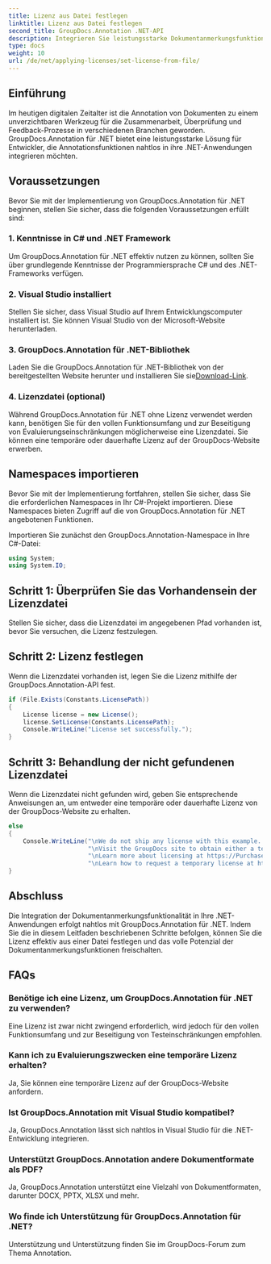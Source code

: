 ```yaml
---
title: Lizenz aus Datei festlegen
linktitle: Lizenz aus Datei festlegen
second_title: GroupDocs.Annotation .NET-API
description: Integrieren Sie leistungsstarke Dokumentanmerkungsfunktionen nahtlos in Ihre .NET-Anwendungen mit GroupDocs.Annotation für .NET.
type: docs
weight: 10
url: /de/net/applying-licenses/set-license-from-file/
---
```

## Einführung
Im heutigen digitalen Zeitalter ist die Annotation von Dokumenten zu einem unverzichtbaren Werkzeug für die Zusammenarbeit, Überprüfung und Feedback-Prozesse in verschiedenen Branchen geworden. GroupDocs.Annotation für .NET bietet eine leistungsstarke Lösung für Entwickler, die Annotationsfunktionen nahtlos in ihre .NET-Anwendungen integrieren möchten.
## Voraussetzungen
Bevor Sie mit der Implementierung von GroupDocs.Annotation für .NET beginnen, stellen Sie sicher, dass die folgenden Voraussetzungen erfüllt sind:
### 1. Kenntnisse in C# und .NET Framework
Um GroupDocs.Annotation für .NET effektiv nutzen zu können, sollten Sie über grundlegende Kenntnisse der Programmiersprache C# und des .NET-Frameworks verfügen.
### 2. Visual Studio installiert
Stellen Sie sicher, dass Visual Studio auf Ihrem Entwicklungscomputer installiert ist. Sie können Visual Studio von der Microsoft-Website herunterladen.
### 3. GroupDocs.Annotation für .NET-Bibliothek
 Laden Sie die GroupDocs.Annotation für .NET-Bibliothek von der bereitgestellten Website herunter und installieren Sie sie[Download-Link](https://releases.groupdocs.com/annotation/net/).
### 4. Lizenzdatei (optional)
Während GroupDocs.Annotation für .NET ohne Lizenz verwendet werden kann, benötigen Sie für den vollen Funktionsumfang und zur Beseitigung von Evaluierungseinschränkungen möglicherweise eine Lizenzdatei. Sie können eine temporäre oder dauerhafte Lizenz auf der GroupDocs-Website erwerben.

## Namespaces importieren
Bevor Sie mit der Implementierung fortfahren, stellen Sie sicher, dass Sie die erforderlichen Namespaces in Ihr C#-Projekt importieren. Diese Namespaces bieten Zugriff auf die von GroupDocs.Annotation für .NET angebotenen Funktionen.

Importieren Sie zunächst den GroupDocs.Annotation-Namespace in Ihre C#-Datei:
```csharp
using System;
using System.IO;
```
## Schritt 1: Überprüfen Sie das Vorhandensein der Lizenzdatei
Stellen Sie sicher, dass die Lizenzdatei im angegebenen Pfad vorhanden ist, bevor Sie versuchen, die Lizenz festzulegen.
## Schritt 2: Lizenz festlegen
Wenn die Lizenzdatei vorhanden ist, legen Sie die Lizenz mithilfe der GroupDocs.Annotation-API fest.
```csharp
if (File.Exists(Constants.LicensePath))
{
    License license = new License();
    license.SetLicense(Constants.LicensePath);
    Console.WriteLine("License set successfully.");
}
```
## Schritt 3: Behandlung der nicht gefundenen Lizenzdatei
Wenn die Lizenzdatei nicht gefunden wird, geben Sie entsprechende Anweisungen an, um entweder eine temporäre oder dauerhafte Lizenz von der GroupDocs-Website zu erhalten.
```csharp
else
{
    Console.WriteLine("\nWe do not ship any license with this example. " +
                      "\nVisit the GroupDocs site to obtain either a temporary or permanent license. " +
                      "\nLearn more about licensing at https://Purchase.groupdocs.com/faqs/licensing. " +
                      "\nLearn how to request a temporary license at https://Purchase.groupdocs.com/temporary-license.");
}
```

## Abschluss
Die Integration der Dokumentanmerkungsfunktionalität in Ihre .NET-Anwendungen erfolgt nahtlos mit GroupDocs.Annotation für .NET. Indem Sie die in diesem Leitfaden beschriebenen Schritte befolgen, können Sie die Lizenz effektiv aus einer Datei festlegen und das volle Potenzial der Dokumentanmerkungsfunktionen freischalten.
## FAQs
### Benötige ich eine Lizenz, um GroupDocs.Annotation für .NET zu verwenden?
Eine Lizenz ist zwar nicht zwingend erforderlich, wird jedoch für den vollen Funktionsumfang und zur Beseitigung von Testeinschränkungen empfohlen.
### Kann ich zu Evaluierungszwecken eine temporäre Lizenz erhalten?
Ja, Sie können eine temporäre Lizenz auf der GroupDocs-Website anfordern.
### Ist GroupDocs.Annotation mit Visual Studio kompatibel?
Ja, GroupDocs.Annotation lässt sich nahtlos in Visual Studio für die .NET-Entwicklung integrieren.
### Unterstützt GroupDocs.Annotation andere Dokumentformate als PDF?
Ja, GroupDocs.Annotation unterstützt eine Vielzahl von Dokumentformaten, darunter DOCX, PPTX, XLSX und mehr.
### Wo finde ich Unterstützung für GroupDocs.Annotation für .NET?
Unterstützung und Unterstützung finden Sie im GroupDocs-Forum zum Thema Annotation.